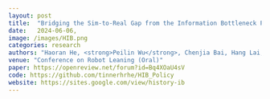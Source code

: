 ```yaml
---
layout: post
title:  "Bridging the Sim-to-Real Gap from the Information Bottleneck Perspective"
date:   2024-06-06,
image: /images/HIB.png
categories: research
authors: "Haoran He, <strong>Peilin Wu</strong>, Chenjia Bai, Hang Lai, Lingxiao Wang, Ling Pan, Xiaolin Hu, Weinan Zhang"
venue: "Conference on Robot Leaning (Oral)"
paper: https://openreview.net/forum?id=Bq4XOaU4sV
code: https://github.com/tinnerhrhe/HIB_Policy
website: https://sites.google.com/view/history-ib
---
```

<!-- In this paper, we formulate the sim-to-real gap as an information bottleneck problem and therefore propose a novel privileged knowledge distillation method called the Historical Information Bottleneck (HIB). In particular, HIB learns a privileged knowledge representation from historical trajectories by capturing the underlying changeable dynamic information. Theoretical analysis shows that the learned privileged knowledge representation helps reduce the value discrepancy between the oracle and learned policies. Empirical experiments on both simulated and real-world tasks demonstrate that HIB yields improved generalizability compared to previous methods. -->